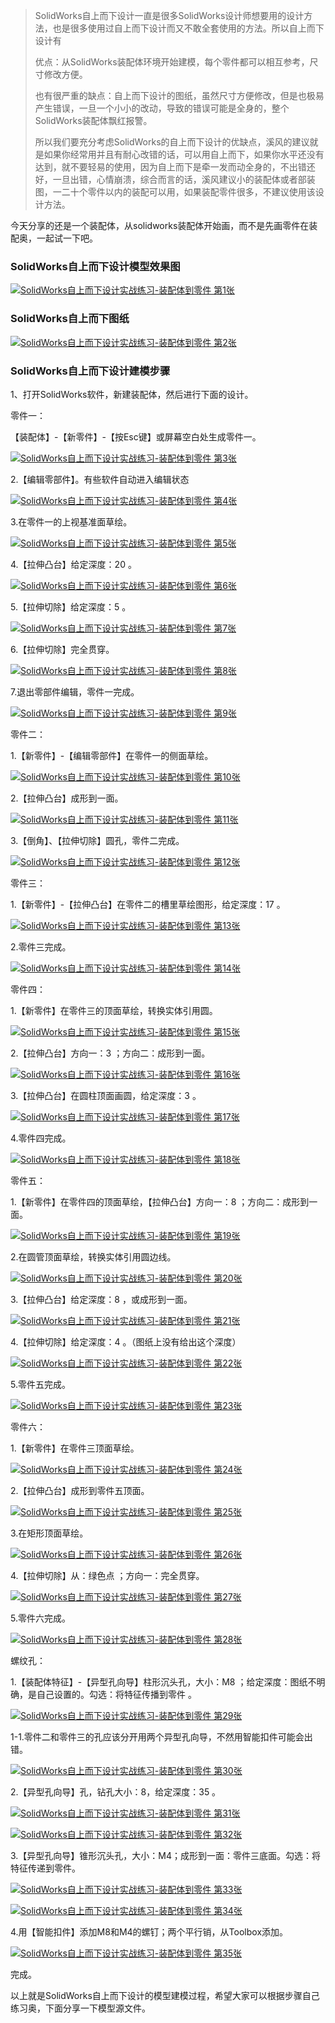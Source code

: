 > SolidWorks自上而下设计一直是很多SolidWorks设计师想要用的设计方法，也是很多使用过自上而下设计而又不敢全套使用的方法。所以自上而下设计有
> 
> 优点：从SolidWorks装配体环境开始建模，每个零件都可以相互参考，尺寸修改方便。
> 
> 也有很严重的缺点：自上而下设计的图纸，虽然尺寸方便修改，但是也极易产生错误，一旦一个小小的改动，导致的错误可能是全身的，整个SolidWorks装配体飘红报警。
> 
> 所以我们要充分考虑SolidWorks的自上而下设计的优缺点，溪风的建议就是如果你经常用并且有耐心改错的话，可以用自上而下，如果你水平还没有达到，就不要轻易的使用，因为自上而下是牵一发而动全身的，不出错还好，一旦出错，心情崩溃，综合而言的话，溪风建议小的装配体或者部装图，一二十个零件以内的装配可以用，如果装配零件很多，不建议使用该设计方法。

今天分享的还是一个装配体，从solidworks装配体开始画，而不是先画零件在装配奥，一起试一下吧。  

### SolidWorks自上而下设计模型效果图

[![SolidWorks自上而下设计实战练习-装配体到零件  第1张](https://image.xifengboke.com/zb_users/upload/2022/03/202203241648111935837951.png "SolidWorks自上而下设计实战练习-装配体到零件  第1张")](https://image.xifengboke.com/zb_users/upload/2022/03/202203241648111935837951.png "SolidWorks自上而下设计实战练习-装配体到零件")

### SolidWorks自上而下图纸

[![SolidWorks自上而下设计实战练习-装配体到零件  第2张](https://image.xifengboke.com/zb_users/upload/2022/03/202203241648112047350633.png "SolidWorks自上而下设计实战练习-装配体到零件  第2张")](https://image.xifengboke.com/zb_users/upload/2022/03/202203241648112047350633.png "SolidWorks自上而下设计实战练习-装配体到零件")

### SolidWorks自上而下设计建模步骤

1、打开SolidWorks软件，新建装配体，然后进行下面的设计。  

零件一：

【装配体】-【新零件】-【按Esc键】或屏幕空白处生成零件一。

[![SolidWorks自上而下设计实战练习-装配体到零件  第3张](https://image.xifengboke.com/zb_users/upload/2022/03/202203241648112136979532.png "SolidWorks自上而下设计实战练习-装配体到零件  第3张")](https://image.xifengboke.com/zb_users/upload/2022/03/202203241648112136979532.png "SolidWorks自上而下设计实战练习-装配体到零件")

2.【编辑零部件】。有些软件自动进入编辑状态

[![SolidWorks自上而下设计实战练习-装配体到零件  第4张](https://image.xifengboke.com/zb_users/upload/2022/03/202203241648112304741320.png "SolidWorks自上而下设计实战练习-装配体到零件  第4张")](https://image.xifengboke.com/zb_users/upload/2022/03/202203241648112304741320.png "SolidWorks自上而下设计实战练习-装配体到零件")

3.在零件一的上视基准面草绘。

[![SolidWorks自上而下设计实战练习-装配体到零件  第5张](https://image.xifengboke.com/zb_users/upload/2022/03/202203241648112322230246.png "SolidWorks自上而下设计实战练习-装配体到零件  第5张")](https://image.xifengboke.com/zb_users/upload/2022/03/202203241648112322230246.png "SolidWorks自上而下设计实战练习-装配体到零件")

4.【拉伸凸台】给定深度：20 。

[![SolidWorks自上而下设计实战练习-装配体到零件  第6张](https://image.xifengboke.com/zb_users/upload/2022/03/202203241648112341308215.png "SolidWorks自上而下设计实战练习-装配体到零件  第6张")](https://image.xifengboke.com/zb_users/upload/2022/03/202203241648112341308215.png "SolidWorks自上而下设计实战练习-装配体到零件")

5.【拉伸切除】给定深度：5 。

[![SolidWorks自上而下设计实战练习-装配体到零件  第7张](https://image.xifengboke.com/zb_users/upload/2022/03/202203241648112357513635.png "SolidWorks自上而下设计实战练习-装配体到零件  第7张")](https://image.xifengboke.com/zb_users/upload/2022/03/202203241648112357513635.png "SolidWorks自上而下设计实战练习-装配体到零件")

6.【拉伸切除】完全贯穿。

[![SolidWorks自上而下设计实战练习-装配体到零件  第8张](https://image.xifengboke.com/zb_users/upload/2022/03/202203241648112372542458.png "SolidWorks自上而下设计实战练习-装配体到零件  第8张")](https://image.xifengboke.com/zb_users/upload/2022/03/202203241648112372542458.png "SolidWorks自上而下设计实战练习-装配体到零件")

7.退出零部件编辑，零件一完成。

[![SolidWorks自上而下设计实战练习-装配体到零件  第9张](https://image.xifengboke.com/zb_users/upload/2022/03/202203241648112391566609.png "SolidWorks自上而下设计实战练习-装配体到零件  第9张")](https://image.xifengboke.com/zb_users/upload/2022/03/202203241648112391566609.png "SolidWorks自上而下设计实战练习-装配体到零件")

零件二：

1.【新零件】-【编辑零部件】在零件一的侧面草绘。

[![SolidWorks自上而下设计实战练习-装配体到零件  第10张](https://image.xifengboke.com/zb_users/upload/2022/03/202203241648112411496972.png "SolidWorks自上而下设计实战练习-装配体到零件  第10张")](https://image.xifengboke.com/zb_users/upload/2022/03/202203241648112411496972.png "SolidWorks自上而下设计实战练习-装配体到零件")

2.【拉伸凸台】成形到一面。

[![SolidWorks自上而下设计实战练习-装配体到零件  第11张](https://image.xifengboke.com/zb_users/upload/2022/03/202203241648112428571000.png "SolidWorks自上而下设计实战练习-装配体到零件  第11张")](https://image.xifengboke.com/zb_users/upload/2022/03/202203241648112428571000.png "SolidWorks自上而下设计实战练习-装配体到零件")

3.【倒角】、【拉伸切除】圆孔，零件二完成。

[![SolidWorks自上而下设计实战练习-装配体到零件  第12张](https://image.xifengboke.com/zb_users/upload/2022/03/202203241648112444517576.png "SolidWorks自上而下设计实战练习-装配体到零件  第12张")](https://image.xifengboke.com/zb_users/upload/2022/03/202203241648112444517576.png "SolidWorks自上而下设计实战练习-装配体到零件")

零件三：

1.【新零件】-【拉伸凸台】在零件二的槽里草绘图形，给定深度：17 。

[![SolidWorks自上而下设计实战练习-装配体到零件  第13张](https://image.xifengboke.com/zb_users/upload/2022/03/202203241648112464470119.png "SolidWorks自上而下设计实战练习-装配体到零件  第13张")](https://image.xifengboke.com/zb_users/upload/2022/03/202203241648112464470119.png "SolidWorks自上而下设计实战练习-装配体到零件")

2.零件三完成。

[![SolidWorks自上而下设计实战练习-装配体到零件  第14张](https://image.xifengboke.com/zb_users/upload/2022/03/202203241648112481124890.png "SolidWorks自上而下设计实战练习-装配体到零件  第14张")](https://image.xifengboke.com/zb_users/upload/2022/03/202203241648112481124890.png "SolidWorks自上而下设计实战练习-装配体到零件")

零件四：

1.【新零件】在零件三的顶面草绘，转换实体引用圆。

[![SolidWorks自上而下设计实战练习-装配体到零件  第15张](https://image.xifengboke.com/zb_users/upload/2022/03/202203241648112516586959.png "SolidWorks自上而下设计实战练习-装配体到零件  第15张")](https://image.xifengboke.com/zb_users/upload/2022/03/202203241648112516586959.png "SolidWorks自上而下设计实战练习-装配体到零件")

2.【拉伸凸台】方向一：3 ；方向二：成形到一面。

[![SolidWorks自上而下设计实战练习-装配体到零件  第16张](https://image.xifengboke.com/zb_users/upload/2022/03/202203241648112533778081.png "SolidWorks自上而下设计实战练习-装配体到零件  第16张")](https://image.xifengboke.com/zb_users/upload/2022/03/202203241648112533778081.png "SolidWorks自上而下设计实战练习-装配体到零件")

3.【拉伸凸台】在圆柱顶面画圆，给定深度：3 。

[![SolidWorks自上而下设计实战练习-装配体到零件  第17张](https://image.xifengboke.com/zb_users/upload/2022/03/202203241648112551565201.png "SolidWorks自上而下设计实战练习-装配体到零件  第17张")](https://image.xifengboke.com/zb_users/upload/2022/03/202203241648112551565201.png "SolidWorks自上而下设计实战练习-装配体到零件")

4.零件四完成。

[![SolidWorks自上而下设计实战练习-装配体到零件  第18张](https://image.xifengboke.com/zb_users/upload/2022/03/202203241648112568820330.png "SolidWorks自上而下设计实战练习-装配体到零件  第18张")](https://image.xifengboke.com/zb_users/upload/2022/03/202203241648112568820330.png "SolidWorks自上而下设计实战练习-装配体到零件")

零件五：

1.【新零件】在零件四的顶面草绘，【拉伸凸台】方向一：8 ；方向二：成形到一面。

[![SolidWorks自上而下设计实战练习-装配体到零件  第19张](https://image.xifengboke.com/zb_users/upload/2022/03/202203241648112590193570.png "SolidWorks自上而下设计实战练习-装配体到零件  第19张")](https://image.xifengboke.com/zb_users/upload/2022/03/202203241648112590193570.png "SolidWorks自上而下设计实战练习-装配体到零件")

2.在圆管顶面草绘，转换实体引用圆边线。

[![SolidWorks自上而下设计实战练习-装配体到零件  第20张](https://image.xifengboke.com/zb_users/upload/2022/03/202203241648112607409827.png "SolidWorks自上而下设计实战练习-装配体到零件  第20张")](https://image.xifengboke.com/zb_users/upload/2022/03/202203241648112607409827.png "SolidWorks自上而下设计实战练习-装配体到零件")

3.【拉伸凸台】给定深度：8 ，或成形到一面。

[![SolidWorks自上而下设计实战练习-装配体到零件  第21张](https://image.xifengboke.com/zb_users/upload/2022/03/202203241648112623608830.png "SolidWorks自上而下设计实战练习-装配体到零件  第21张")](https://image.xifengboke.com/zb_users/upload/2022/03/202203241648112623608830.png "SolidWorks自上而下设计实战练习-装配体到零件")

4.【拉伸切除】给定深度：4 。（图纸上没有给出这个深度）

[![SolidWorks自上而下设计实战练习-装配体到零件  第22张](https://image.xifengboke.com/zb_users/upload/2022/03/202203241648112638528778.png "SolidWorks自上而下设计实战练习-装配体到零件  第22张")](https://image.xifengboke.com/zb_users/upload/2022/03/202203241648112638528778.png "SolidWorks自上而下设计实战练习-装配体到零件")

5.零件五完成。

[![SolidWorks自上而下设计实战练习-装配体到零件  第23张](https://image.xifengboke.com/zb_users/upload/2022/03/202203241648112653566018.png "SolidWorks自上而下设计实战练习-装配体到零件  第23张")](https://image.xifengboke.com/zb_users/upload/2022/03/202203241648112653566018.png "SolidWorks自上而下设计实战练习-装配体到零件")

零件六：

1.【新零件】在零件三顶面草绘。

[![SolidWorks自上而下设计实战练习-装配体到零件  第24张](https://image.xifengboke.com/zb_users/upload/2022/03/202203241648112677166351.png "SolidWorks自上而下设计实战练习-装配体到零件  第24张")](https://image.xifengboke.com/zb_users/upload/2022/03/202203241648112677166351.png "SolidWorks自上而下设计实战练习-装配体到零件")

2.【拉伸凸台】成形到零件五顶面。

[![SolidWorks自上而下设计实战练习-装配体到零件  第25张](https://image.xifengboke.com/zb_users/upload/2022/03/202203241648112692159399.png "SolidWorks自上而下设计实战练习-装配体到零件  第25张")](https://image.xifengboke.com/zb_users/upload/2022/03/202203241648112692159399.png "SolidWorks自上而下设计实战练习-装配体到零件")

3.在矩形顶面草绘。

[![SolidWorks自上而下设计实战练习-装配体到零件  第26张](https://image.xifengboke.com/zb_users/upload/2022/03/202203241648112707798994.png "SolidWorks自上而下设计实战练习-装配体到零件  第26张")](https://image.xifengboke.com/zb_users/upload/2022/03/202203241648112707798994.png "SolidWorks自上而下设计实战练习-装配体到零件")

4.【拉伸切除】从：绿色点 ；方向一：完全贯穿。

[![SolidWorks自上而下设计实战练习-装配体到零件  第27张](https://image.xifengboke.com/zb_users/upload/2022/03/202203241648112724546877.png "SolidWorks自上而下设计实战练习-装配体到零件  第27张")](https://image.xifengboke.com/zb_users/upload/2022/03/202203241648112724546877.png "SolidWorks自上而下设计实战练习-装配体到零件")

5.零件六完成。

[![SolidWorks自上而下设计实战练习-装配体到零件  第28张](https://image.xifengboke.com/zb_users/upload/2022/03/202203241648112742202774.png "SolidWorks自上而下设计实战练习-装配体到零件  第28张")](https://image.xifengboke.com/zb_users/upload/2022/03/202203241648112742202774.png "SolidWorks自上而下设计实战练习-装配体到零件")

螺纹孔：

1.【装配体特征】-【异型孔向导】柱形沉头孔，大小：M8 ；给定深度：图纸不明确，是自己设置的。勾选：将特征传播到零件 。

[![SolidWorks自上而下设计实战练习-装配体到零件  第29张](https://image.xifengboke.com/zb_users/upload/2022/03/202203241648112781158751.png "SolidWorks自上而下设计实战练习-装配体到零件  第29张")](https://image.xifengboke.com/zb_users/upload/2022/03/202203241648112781158751.png "SolidWorks自上而下设计实战练习-装配体到零件")

1-1.零件二和零件三的孔应该分开用两个异型孔向导，不然用智能扣件可能会出错。

[![SolidWorks自上而下设计实战练习-装配体到零件  第30张](https://image.xifengboke.com/zb_users/upload/2022/03/202203241648112803191994.png "SolidWorks自上而下设计实战练习-装配体到零件  第30张")](https://image.xifengboke.com/zb_users/upload/2022/03/202203241648112803191994.png "SolidWorks自上而下设计实战练习-装配体到零件")

2.【异型孔向导】孔，钻孔大小：8，给定深度：35 。

[![SolidWorks自上而下设计实战练习-装配体到零件  第31张](https://image.xifengboke.com/zb_users/upload/2022/03/202203241648112826485966.png "SolidWorks自上而下设计实战练习-装配体到零件  第31张")](https://image.xifengboke.com/zb_users/upload/2022/03/202203241648112826485966.png "SolidWorks自上而下设计实战练习-装配体到零件")

[![SolidWorks自上而下设计实战练习-装配体到零件  第32张](https://image.xifengboke.com/zb_users/upload/2022/03/202203241648112842232667.png "SolidWorks自上而下设计实战练习-装配体到零件  第32张")](https://image.xifengboke.com/zb_users/upload/2022/03/202203241648112842232667.png "SolidWorks自上而下设计实战练习-装配体到零件")

3.【异型孔向导】锥形沉头孔，大小：M4；成形到一面：零件三底面。勾选：将特征传递到零件。

[![SolidWorks自上而下设计实战练习-装配体到零件  第33张](https://image.xifengboke.com/zb_users/upload/2022/03/202203241648112869209586.png "SolidWorks自上而下设计实战练习-装配体到零件  第33张")](https://image.xifengboke.com/zb_users/upload/2022/03/202203241648112869209586.png "SolidWorks自上而下设计实战练习-装配体到零件")

[![SolidWorks自上而下设计实战练习-装配体到零件  第34张](https://image.xifengboke.com/zb_users/upload/2022/03/202203241648112885466544.png "SolidWorks自上而下设计实战练习-装配体到零件  第34张")](https://image.xifengboke.com/zb_users/upload/2022/03/202203241648112885466544.png "SolidWorks自上而下设计实战练习-装配体到零件")

4.用【智能扣件】添加M8和M4的螺钉；两个平行销，从Toolbox添加。

[![SolidWorks自上而下设计实战练习-装配体到零件  第35张](https://image.xifengboke.com/zb_users/upload/2022/03/202203241648112906646604.png "SolidWorks自上而下设计实战练习-装配体到零件  第35张")](https://image.xifengboke.com/zb_users/upload/2022/03/202203241648112906646604.png "SolidWorks自上而下设计实战练习-装配体到零件")

完成。

以上就是SolidWorks自上而下设计的模型建模过程，希望大家可以根据步骤自己练习奥，下面分享一下模型源文件。